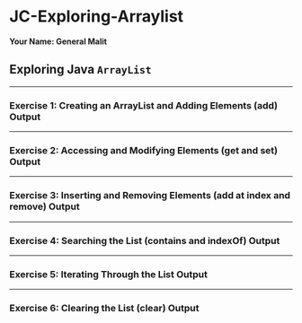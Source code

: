 # JC-Exploring-Arraylist

**Your Name: General Malit**

## Exploring Java `ArrayList`


---

### Exercise 1: Creating an ArrayList and Adding Elements (add) Output



---

### Exercise 2: Accessing and Modifying Elements (get and set) Output



---

### Exercise 3: Inserting and Removing Elements (add at index and remove) Output



---

### Exercise 4: Searching the List (contains and indexOf) Output



---

### Exercise 5: Iterating Through the List Output



---

### Exercise 6: Clearing the List (clear) Output

